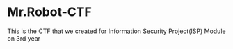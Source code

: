 # Mr.Robot-CTF
This is the CTF that we created for Information Security Project(ISP) Module on 3rd year
